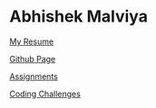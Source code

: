 # Abhishek Malviya

[My Resume](resume/resume.pdf)

[Github Page](https://abhishekmalviya17.github.io/)

[Assignments](assignments/)

[Coding Challenges](coding-challenges/)
